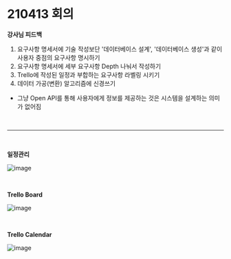 # 210413 회의

**강사님 피드백**

1. 요구사항 명세서에 기술 작성보단 '데이터베이스 설계', '데이터베이스 생성'과 같이 사용자 중점의 요구사항 명시하기
2. 요구사항 명세서에 세부 요구사항 Depth 나눠서 작성하기
3. Trello에 작성된 일정과 부합하는 요구사항 라벨링 시키기
4. 데이터 가공(변환) 알고리즘에 신경쓰기

- 그냥 Open API를 통해 사용자에게 정보를 제공하는 것은 시스템을 설계하는 의미가 없어짐

<br>

---

<br>

**일정관리**

![image](https://user-images.githubusercontent.com/77096463/114576393-0d891280-9cb6-11eb-8596-f205f21b5d37.png)

<br>

**Trello Board**

![image](https://user-images.githubusercontent.com/77096463/114576595-3dd0b100-9cb6-11eb-8c10-0a8e7984a537.png)

<br>

**Trello Calendar**

![image](https://user-images.githubusercontent.com/77096463/114576818-71abd680-9cb6-11eb-83ea-5cec42c481d0.png)